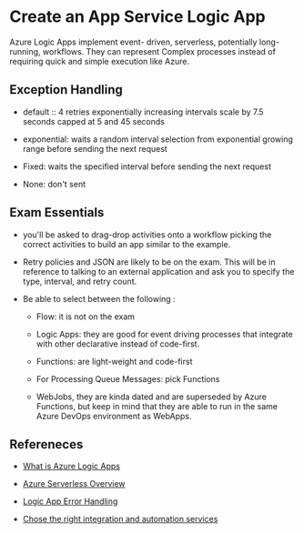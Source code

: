# Create an App Service Logic App

Azure Logic Apps implement event- driven, serverless, potentially long-running, workflows.
They can represent Complex processes instead of requiring quick and simple execution like Azure.

## Exception Handling

* default :: 4 retries exponentially increasing intervals scale by 7.5 seconds capped at 5 and 45 seconds

* exponential: waits a random interval selection from exponential growing  range before sending the next request

* Fixed: waits the specified interval before sending the next request

* None:  don't sent


## Exam Essentials

* you'll be asked to drag-drop activities onto a workflow picking the correct activities to build an app similar to the example.

* Retry policies and JSON are likely to be on the exam.  This will be in reference to talking to an external application and ask you to specify the type, interval, and retry count.

* Be able to select between the following :

  * Flow: it is not on the exam

  * Logic Apps: they are good for event driving processes that integrate with other declarative instead of code-first.

  * Functions: are light-weight and code-first

  * For Processing Queue Messages: pick Functions

  * WebJobs, they are kinda dated and are superseded by Azure Functions, but keep in mind that they are able to run in the same Azure DevOps environment as WebApps.

## Refereneces

* [What is Azure Logic Apps](https://docs.microsoft.com/en-us/azure/logic-apps/logic-apps-overview)

* [Azure Serverless Overview](https://docs.microsoft.com/en-us/azure/logic-apps/logic-apps-serverless-overview)

* [Logic App Error Handling](https://docs.microsoft.com/en-us/azure/logic-apps/logic-apps-exception-handling)

* [Chose the right integration and automation services](https://docs.microsoft.com/en-us/azure/azure-functions/functions-compare-logic-apps-ms-flow-webjobs)